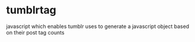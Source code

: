 tumblrtag
=========

javascript which enables tumblr uses to generate a javascript object based on their post tag counts
